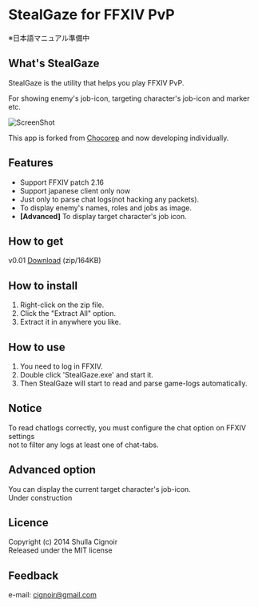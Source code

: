 StealGaze for FFXIV PvP
=========================
※日本語マニュアル準備中

## What's StealGaze
StealGaze is the utility that helps you play FFXIV PvP.

For showing enemy's job-icon, targeting character's job-icon and marker etc.

![ScreenShot](https://dl.dropboxusercontent.com/u/40069781/StealGaze/ss1.png)

This app is forked from [Chocorep](https://github.com/chocopon/FinalFantasyXIV_ARR_Tools) and now developing individually.

## Features
* Support FFXIV patch 2.16
* Support japanese client only now
* Just only to parse chat logs(not hacking any packets).
* To display enemy's names, roles and jobs as image.
* __[Advanced]__ To display target character's job icon.

## How to get
v0.01 [Download](https://dl.dropboxusercontent.com/u/40069781/StealGaze/StealGaze0.01.zip) (zip/164KB)

## How to install
1. Right-click on the zip file.
2. Click the "Extract All" option.
3. Extract it in anywhere you like.

## How to use
1. You need to log in FFXIV.
2. Double click 'StealGaze.exe' and start it.
3. Then StealGaze will start to read and parse game-logs automatically.

## Notice
To read chatlogs correctly, you must configure the chat option on FFXIV settings  
not to filter any logs at least one of chat-tabs.


## Advanced option
You can display the current target character's job-icon.  
Under construction


## Licence
Copyright (c) 2014 Shulla Cignoir  
Released under the MIT license


## Feedback
e-mail: cignoir@gmail.com
